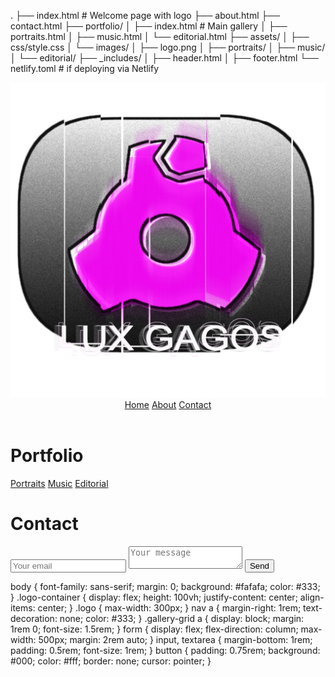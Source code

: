 <!-- Folder Structure -->
.
├── index.html            # Welcome page with logo
├── about.html
├── contact.html
├── portfolio/
│   ├── index.html        # Main gallery
│   ├── portraits.html
│   ├── music.html
│   └── editorial.html
├── assets/
│   ├── css/style.css
│   └── images/
│       ├── logo.png
│       ├── portraits/
│       ├── music/
│       └── editorial/
├── _includes/
│   ├── header.html
│   ├── footer.html
└── netlify.toml          # if deploying via Netlify

<!-- index.html (Welcome page) -->
<!DOCTYPE html>
<html lang="en">
  <head>
    <meta charset="UTF-8" />
    <meta name="viewport" content="width=device-width, initial-scale=1.0" />
    <title>Welcome</title>
    <link rel="stylesheet" href="assets/css/style.css" />
  </head>
  <body class="welcome">
    <div class="logo-container">
      <a href="portfolio/index.html">
        <img src="assets/images/logo.png" alt="Logo" class="logo" />
      </a>
    </div>
  </body>
</html>

<!-- portfolio/index.html (Main Gallery) -->
<!DOCTYPE html>
<html lang="en">
  <head>
    <meta charset="UTF-8" />
    <title>Portfolio</title>
    <link rel="stylesheet" href="../assets/css/style.css" />
  </head>
  <body>
    <header>
      <nav>
        <a href="../index.html">Home</a>
        <a href="../about.html">About</a>
        <a href="../contact.html">Contact</a>
      </nav>
    </header>
    <main class="gallery">
      <h1>Portfolio</h1>
      <div class="gallery-grid">
        <a href="portraits.html">Portraits</a>
        <a href="music.html">Music</a>
        <a href="editorial.html">Editorial</a>
      </div>
    </main>
  </body>
</html>

<!-- contact.html -->
<!DOCTYPE html>
<html lang="en">
  <head>
    <meta charset="UTF-8" />
    <title>Contact</title>
    <link rel="stylesheet" href="assets/css/style.css" />
  </head>
  <body>
    <main>
      <h1>Contact</h1>
      <form action="https://formspree.io/f/YOUR_FORM_ID" method="POST">
        <input type="email" name="email" placeholder="Your email" required />
        <textarea name="message" placeholder="Your message" required></textarea>
        <button type="submit">Send</button>
      </form>
    </main>
  </body>
</html>

<!-- assets/css/style.css -->
body {
  font-family: sans-serif;
  margin: 0;
  background: #fafafa;
  color: #333;
}
.logo-container {
  display: flex;
  height: 100vh;
  justify-content: center;
  align-items: center;
}
.logo {
  max-width: 300px;
}
nav a {
  margin-right: 1rem;
  text-decoration: none;
  color: #333;
}
.gallery-grid a {
  display: block;
  margin: 1rem 0;
  font-size: 1.5rem;
}
form {
  display: flex;
  flex-direction: column;
  max-width: 500px;
  margin: 2rem auto;
}
input, textarea {
  margin-bottom: 1rem;
  padding: 0.5rem;
  font-size: 1rem;
}
button {
  padding: 0.75rem;
  background: #000;
  color: #fff;
  border: none;
  cursor: pointer;
}

